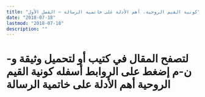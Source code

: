 ```yaml
---
title: "كونية القيم الروحية، أهم الأدلة على خاتمية الرسالة – الفصل الأول"
date: "2018-07-18"
lastmod: "2018-07-18"
description: ""
---
```

# **لتصفح المقال في كتيب أو لتحميل وثيقة و-ن-م إضغط على الروابط أسفله** **كونية القيم الروحية أهم الأدلة على خاتمية الرسالة**

###